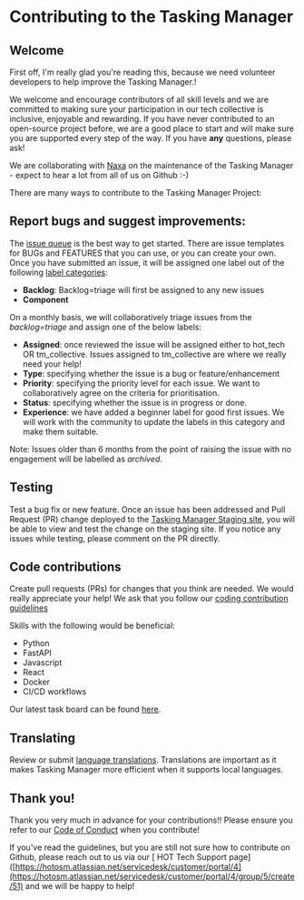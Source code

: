
# Contributing to the Tasking Manager

## Welcome

First off, I'm really glad you're reading this, because we
need volunteer developers to help improve the Tasking Manager.!

We welcome and encourage contributors of all skill levels and we are
committed to making sure your participation in our tech collective is
inclusive, enjoyable and rewarding. If you have never contributed to
an open-source project before, we are a good place to start and will
make sure you are supported every step of the way. If you have **any**
questions, please ask!

We are collaborating with [Naxa](https://www.naxa.com.np/) on the
maintenance of the Tasking Manager - expect to hear a lot from all of
us on Github :-)

There are many ways to contribute to the Tasking Manager Project:

## Report bugs and suggest improvements:

The [issue queue](https://github.com/hotosm/tasking-manager/issues) is
the best way to get started. There are issue templates for BUGs and
FEATURES that you can use, or you can create your own. Once you have
submitted an issue, it will be assigned one label out of the following
[label categories](https://github.com/hotosm/tasking-manager/labels):

- **Backlog**:  Backlog=triage will first be assigned to any new issues
- **Component**

On a monthly basis, we will collaboratively triage issues from the
*backlog=triage* and assign one of the below labels:

- **Assigned**: once reviewed the issue will be assigned either to
  hot_tech OR tm_collective. Issues assigned to tm_collective are
  where we really need your help!
- **Type**: specifying whether the issue is a bug or feature/enhancement
- **Priority**: specifying the priority level for each issue. We want
  to collaboratively agree on the criteria for prioritisation.
- **Status**: specifying whether the issue is in progress or done.
- **Experience**: we have added a beginner label for good first
  issues. We will work with the community to update the labels in this
  category and make them suitable.

Note: Issues older than 6 months from the point of raising the issue
with no engagement will be labelled as *archived*.

## Testing

Test a bug fix or new feature. Once an issue has been addressed and
Pull Request (PR) change deployed to the [Tasking Manager Staging
site](https://tasks-stage.hotosm.org/), you will be able to view and
test the change on the staging site. If you notice any issues while
testing, please comment on the PR directly.

## Code contributions

Create pull requests (PRs) for changes that you think are needed. We
would really appreciate your help! We ask that you follow our [coding
contribution guidelines](contributing-guidelines.md)

Skills with the following would be beneficial:

- Python
- FastAPI
- Javascript
- React
- Docker
- CI/CD workflows

Our latest task board can be found
[here](https://github.com/orgs/hotosm/projects/14).

## Translating

Review or submit [language
translations](translations.md). Translations are important
as it makes Tasking Manager more efficient when it supports local
languages.

## Thank you!

Thank you very much in advance for your contributions!! Please ensure
you refer to our [Code of
Conduct](code_of_conduct.md) when you contribute!

If you've read the guidelines, but you are still not sure how to
contribute on Github, please reach out to us via our [ HOT Tech
Support
page]([https://hotosm.atlassian.net/servicedesk/customer/portal/4](https://hotosm.atlassian.net/servicedesk/customer/portal/4/group/5/create/51)
and we will be happy to help!
